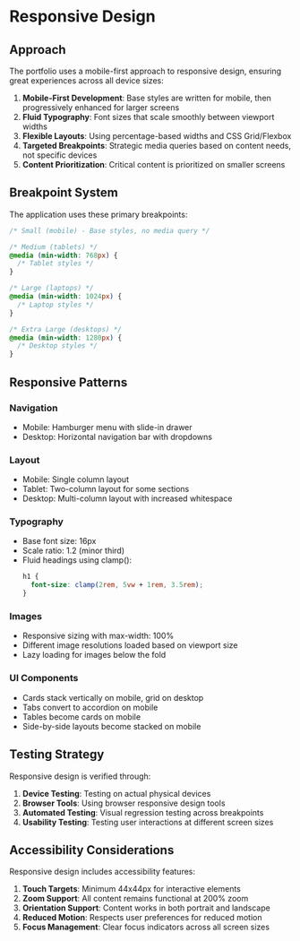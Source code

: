 
# Responsive Design

## Approach

The portfolio uses a mobile-first approach to responsive design, ensuring great experiences across all device sizes:

1. **Mobile-First Development**: Base styles are written for mobile, then progressively enhanced for larger screens
2. **Fluid Typography**: Font sizes that scale smoothly between viewport widths
3. **Flexible Layouts**: Using percentage-based widths and CSS Grid/Flexbox
4. **Targeted Breakpoints**: Strategic media queries based on content needs, not specific devices
5. **Content Prioritization**: Critical content is prioritized on smaller screens

## Breakpoint System

The application uses these primary breakpoints:

```css
/* Small (mobile) - Base styles, no media query */

/* Medium (tablets) */
@media (min-width: 768px) {
  /* Tablet styles */
}

/* Large (laptops) */
@media (min-width: 1024px) {
  /* Laptop styles */
}

/* Extra Large (desktops) */
@media (min-width: 1280px) {
  /* Desktop styles */
}
```

## Responsive Patterns

### Navigation
- Mobile: Hamburger menu with slide-in drawer
- Desktop: Horizontal navigation bar with dropdowns

### Layout
- Mobile: Single column layout
- Tablet: Two-column layout for some sections
- Desktop: Multi-column layout with increased whitespace

### Typography
- Base font size: 16px
- Scale ratio: 1.2 (minor third)
- Fluid headings using clamp():
  ```css
  h1 {
    font-size: clamp(2rem, 5vw + 1rem, 3.5rem);
  }
  ```

### Images
- Responsive sizing with max-width: 100%
- Different image resolutions loaded based on viewport size
- Lazy loading for images below the fold

### UI Components
- Cards stack vertically on mobile, grid on desktop
- Tabs convert to accordion on mobile
- Tables become cards on mobile
- Side-by-side layouts become stacked on mobile

## Testing Strategy

Responsive design is verified through:

1. **Device Testing**: Testing on actual physical devices
2. **Browser Tools**: Using browser responsive design tools
3. **Automated Testing**: Visual regression testing across breakpoints
4. **Usability Testing**: Testing user interactions at different screen sizes

## Accessibility Considerations

Responsive design includes accessibility features:

1. **Touch Targets**: Minimum 44x44px for interactive elements
2. **Zoom Support**: All content remains functional at 200% zoom
3. **Orientation Support**: Content works in both portrait and landscape
4. **Reduced Motion**: Respects user preferences for reduced motion
5. **Focus Management**: Clear focus indicators across all screen sizes
